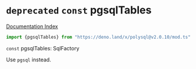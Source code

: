 # `deprecated` `const` pgsqlTables

[Documentation Index](../README.md)

```ts
import {pgsqlTables} from "https://deno.land/x/polysql@v2.0.10/mod.ts"
```

`const` pgsqlTables: SqlFactory

Use `pgsql` instead.

